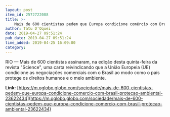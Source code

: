 ```yaml
---
layout: post
item_id: 2572722088
title: >-
    Mais de 600 cientistas pedem que Europa condicione comércio com Brasil à proteção ambiental
author: Tatu D'Oquei
date: 2019-04-27 09:51:24
pub_date: 2019-04-27 09:51:24
time_added: 2019-04-25 16:09:00
category: 
---
```


RIO — Mais de 600 cientistas assinaram, na edição desta quinta-feira da revista "Science", uma carta reivindicando que a União Europeia (UE) condicione as negociações comerciais com o Brasil ao modo como o país protege os direitos humanos e o meio ambiente.

**Link:** [https://m.oglobo.globo.com/sociedade/mais-de-600-cientistas-pedem-que-europa-condicione-comercio-com-brasil-protecao-ambiental-23622434](https://m.oglobo.globo.com/sociedade/mais-de-600-cientistas-pedem-que-europa-condicione-comercio-com-brasil-protecao-ambiental-23622434)

